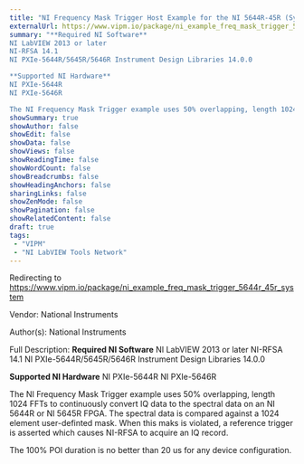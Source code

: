 ```yaml
---
title: "NI Frequency Mask Trigger Host Example for the NI 5644R-45R (System)"
externalUrl: https://www.vipm.io/package/ni_example_freq_mask_trigger_5644r_45r_system
summary: "**Required NI Software**
NI LabVIEW 2013 or later
NI-RFSA 14.1
NI PXIe-5644R/5645R/5646R Instrument Design Libraries 14.0.0

**Supported NI Hardware**
NI PXIe-5644R
NI PXIe-5646R

The NI Frequency Mask Trigger example uses 50% overlapping, length 1024 FFTs to continuously convert IQ data to the spectral data on an NI 5644R or NI 5645R FPGA."
showSummary: true
showAuthor: false
showEdit: false
showData: false
showViews: false
showReadingTime: false
showWordCount: false
showBreadcrumbs: false
showHeadingAnchors: false
sharingLinks: false
showZenMode: false
showPagination: false
showRelatedContent: false
draft: true
tags:
 - "VIPM"
 - "NI LabVIEW Tools Network"
---
```


Redirecting to https://www.vipm.io/package/ni_example_freq_mask_trigger_5644r_45r_system

Vendor: National Instruments

Author(s): National Instruments
 
Full Description:
**Required NI Software**
NI LabVIEW 2013 or later
NI-RFSA 14.1
NI PXIe-5644R/5645R/5646R Instrument Design Libraries 14.0.0

**Supported NI Hardware**
NI PXIe-5644R
NI PXIe-5646R

The NI Frequency Mask Trigger example uses 50% overlapping, length 1024 FFTs to continuously convert IQ data to the spectral data on an NI 5644R or NI 5645R FPGA.  The spectral data is compared against a 1024 element user-definted mask.  When this maks is violated, a reference trigger is asserted which causes NI-RFSA to acquire an IQ record.

The 100% POI duration is no better than 20 us for any device configuration.
